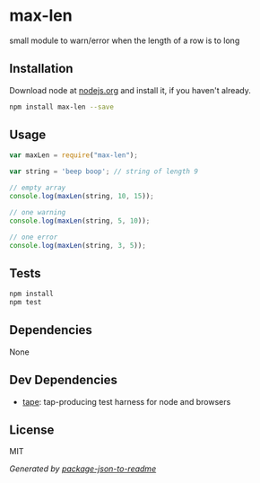 # max-len 

small module to warn/error when the length of a row is to long

## Installation

Download node at [nodejs.org](http://nodejs.org) and install it, if you haven't already.

```sh
npm install max-len --save
```

## Usage

```js
var maxLen = require("max-len");

var string = 'beep boop'; // string of length 9

// empty array
console.log(maxLen(string, 10, 15));

// one warning
console.log(maxLen(string, 5, 10));

// one error
console.log(maxLen(string, 3, 5));

```

## Tests

```sh
npm install
npm test
```

## Dependencies

None

## Dev Dependencies

- [tape](https://github.com/substack/tape): tap-producing test harness for node and browsers


## License

MIT

_Generated by [package-json-to-readme](https://github.com/zeke/package-json-to-readme)_

